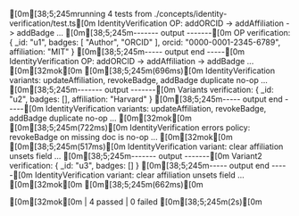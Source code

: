 [0m[38;5;245mrunning 4 tests from ./concepts/identity-verification/test.ts[0m
IdentityVerification OP: addORCID -> addAffiliation -> addBadge ...
[0m[38;5;245m------- output -------[0m
OP verification: {
  _id: "u1",
  badges: [ "Author", "ORCID" ],
  orcid: "0000-0001-2345-6789",
  affiliation: "MIT"
}
[0m[38;5;245m----- output end -----[0m
IdentityVerification OP: addORCID -> addAffiliation -> addBadge ... [0m[32mok[0m [0m[38;5;245m(696ms)[0m
IdentityVerification variants: updateAffiliation, revokeBadge, addBadge duplicate no-op ...
[0m[38;5;245m------- output -------[0m
Variants verification: { _id: "u2", badges: [], affiliation: "Harvard" }
[0m[38;5;245m----- output end -----[0m
IdentityVerification variants: updateAffiliation, revokeBadge, addBadge duplicate no-op ... [0m[32mok[0m [0m[38;5;245m(722ms)[0m
IdentityVerification errors policy: revokeBadge on missing doc is no-op ... [0m[32mok[0m [0m[38;5;245m(517ms)[0m
IdentityVerification variant: clear affiliation unsets field ...
[0m[38;5;245m------- output -------[0m
Variant2 verification: { _id: "u3", badges: [] }
[0m[38;5;245m----- output end -----[0m
IdentityVerification variant: clear affiliation unsets field ... [0m[32mok[0m [0m[38;5;245m(662ms)[0m

[0m[32mok[0m | 4 passed | 0 failed [0m[38;5;245m(2s)[0m

